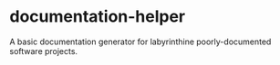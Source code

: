 # documentation-helper
A basic documentation generator for labyrinthine poorly-documented software projects.

